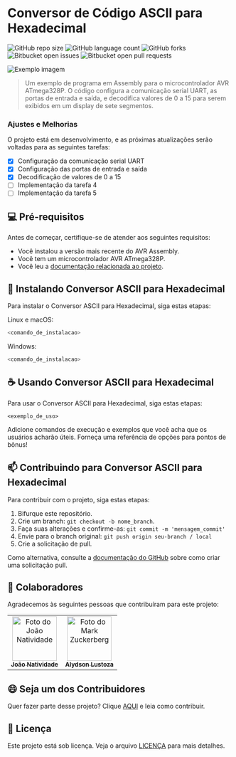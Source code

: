 # Conversor de Código ASCII para Hexadecimal

![GitHub repo size](https://img.shields.io/github/repo-size/joaosnet/uart_7display?style=for-the-badge)
![GitHub language count](https://img.shields.io/github/languages/count/joaosnet/uart_7display?style=for-the-badge)
![GitHub forks](https://img.shields.io/github/forks/joaosnet/uart_7display?style=for-the-badge)
![Bitbucket open issues](https://img.shields.io/bitbucket/issues/joaosnet/uart_7display?style=for-the-badge)
![Bitbucket open pull requests](https://img.shields.io/bitbucket/pr-raw/joaosnet/uart_7display?style=for-the-badge)

<img src="imagem.png" alt="Exemplo imagem">

> Um exemplo de programa em Assembly para o microcontrolador AVR ATmega328P. O código configura a comunicação serial UART, as portas de entrada e saída, e decodifica valores de 0 a 15 para serem exibidos em um display de sete segmentos.

### Ajustes e Melhorias

O projeto está em desenvolvimento, e as próximas atualizações serão voltadas para as seguintes tarefas:

- [x] Configuração da comunicação serial UART
- [x] Configuração das portas de entrada e saída
- [x] Decodificação de valores de 0 a 15
- [ ] Implementação da tarefa 4
- [ ] Implementação da tarefa 5

## 💻 Pré-requisitos

Antes de começar, certifique-se de atender aos seguintes requisitos:

- Você instalou a versão mais recente do AVR Assembly.
- Você tem um microcontrolador AVR ATmega328P.
- Você leu a [documentação relacionada ao projeto](link-para-documentacao).

## 🚀 Instalando Conversor ASCII para Hexadecimal

Para instalar o Conversor ASCII para Hexadecimal, siga estas etapas:

Linux e macOS:

```bash
<comando_de_instalacao>
```

Windows:

```bash
<comando_de_instalacao>
```

## ☕ Usando Conversor ASCII para Hexadecimal

Para usar o Conversor ASCII para Hexadecimal, siga estas etapas:

```assembly
<exemplo_de_uso>
```

Adicione comandos de execução e exemplos que você acha que os usuários acharão úteis. Forneça uma referência de opções para pontos de bônus!

## 📫 Contribuindo para Conversor ASCII para Hexadecimal

Para contribuir com o projeto, siga estas etapas:

1. Bifurque este repositório.
2. Crie um branch: `git checkout -b nome_branch`.
3. Faça suas alterações e confirme-as: `git commit -m 'mensagem_commit'`
4. Envie para o branch original: `git push origin seu-branch / local`
5. Crie a solicitação de pull.

Como alternativa, consulte a [documentação do GitHub](https://help.github.com/en/github/collaborating-with-issues-and-pull-requests/creating-a-pull-request) sobre como criar uma solicitação pull.

## 🤝 Colaboradores

Agradecemos às seguintes pessoas que contribuíram para este projeto:

<table>
  <tr>
    <td align="center">
      <a href="https://github.com/joaosnet" title="github do João Natividade">
        <img src="https://avatars.githubusercontent.com/u/87316339?v=4" width="100px;" alt="Foto do João Natividade"/><br>
        <sub>
          <b>João Natividade</b>
        </sub>
      </a>
    </td>
    <td align="center">
      <a href="#" title="defina o titulo do link">
        <img src="https://s2.glbimg.com/FUcw2usZfSTL6yCCGj3L3v3SpJ8=/smart/e.glbimg.com/og/ed/f/original/2019/04/25/zuckerberg_podcast.jpg" width="100px;" alt="Foto do Mark Zuckerberg"/><br>
        <sub>
          <b>Alydson Lustoza</b>
        </sub>
      </a>
    </td>
  </tr>
</table>

## 😄 Seja um dos Contribuidores

Quer fazer parte desse projeto? Clique [AQUI](CONTRIBUTING.md) e leia como contribuir.

## 📝 Licença

Este projeto está sob licença. Veja o arquivo [LICENÇA](LICENSE.md) para mais detalhes.

